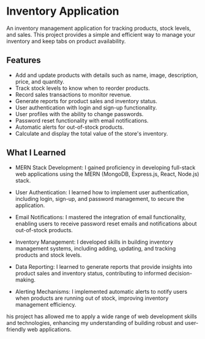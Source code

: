 # Inventory Application
An inventory management application for tracking products, stock levels, and sales. This project provides a simple and efficient way to manage your inventory and keep tabs on product availability.

## Features 
- Add and update products with details such as name, image, description, price, and quantity.
- Track stock levels to know when to reorder products.
- Record sales transactions to monitor revenue.
- Generate reports for product sales and inventory status.
- User authentication with login and sign-up functionality.
- User profiles with the ability to change passwords.
- Password reset functionality with email notifications.
- Automatic alerts for out-of-stock products.
- Calculate and display the total value of the store's inventory.

## What I Learned
- MERN Stack Development: I gained proficiency in developing full-stack web applications using the MERN (MongoDB, Express.js, React, Node.js) stack.

- User Authentication: I learned how to implement user authentication, including login, sign-up, and password management, to secure the application.

- Email Notifications: I mastered the integration of email functionality, enabling users to receive password reset emails and notifications about out-of-stock products.

- Inventory Management: I developed skills in building inventory management systems, including adding, updating, and tracking products and stock levels.

- Data Reporting: I learned to generate reports that provide insights into product sales and inventory status, contributing to informed decision-making.

- Alerting Mechanisms: I implemented automatic alerts to notify users when products are running out of stock, improving inventory management efficiency.

his project has allowed me to apply a wide range of web development skills and technologies, enhancing my understanding of building robust and user-friendly web applications.
